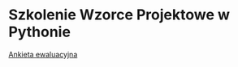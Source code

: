 # Szkolenie Wzorce Projektowe w Pythonie

[Ankieta ewaluacyjna](http://www.infotraining.pl/ankieta/py-dp-2017-11-06-km)
